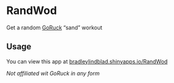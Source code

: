 
<!-- README.md is generated from README.Rmd. Please edit that file -->

# RandWod

Get a random [GoRuck](goruck.com) “sand” workout

## Usage

You can view this app at
[bradleylindblad.shinyapps.io/RandWod](bradleylindblad.shinyapps.io/RandWod)

*Not affiliated wit GoRuck in any form*
